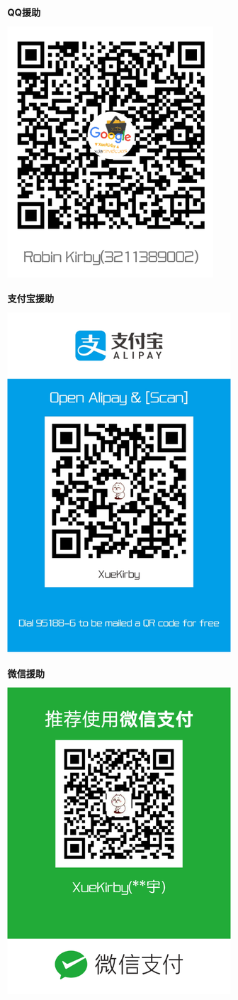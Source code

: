 ## QQ援助
![QQ援助](images/QQ.png)
## 支付宝援助
![支付宝援助](images/Alipay.jpg)
## 微信援助
![微信援助](images/WeChat.png)